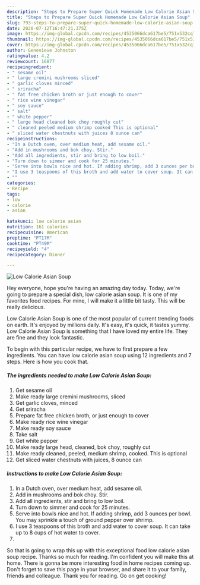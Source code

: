 ```yaml
---
description: "Steps to Prepare Super Quick Homemade Low Calorie Asian Soup"
title: "Steps to Prepare Super Quick Homemade Low Calorie Asian Soup"
slug: 793-steps-to-prepare-super-quick-homemade-low-calorie-asian-soup
date: 2020-07-12T16:47:21.375Z
image: https://img-global.cpcdn.com/recipes/4535066dca617be5/751x532cq70/low-calorie-asian-soup-recipe-main-photo.jpg
thumbnail: https://img-global.cpcdn.com/recipes/4535066dca617be5/751x532cq70/low-calorie-asian-soup-recipe-main-photo.jpg
cover: https://img-global.cpcdn.com/recipes/4535066dca617be5/751x532cq70/low-calorie-asian-soup-recipe-main-photo.jpg
author: Genevieve Johnston
ratingvalue: 4.2
reviewcount: 16877
recipeingredient:
- " sesame oil"
- " large cremini mushrooms sliced"
- " garlic cloves minced"
- " sriracha"
- " fat free chicken broth or just enough to cover"
- " rice wine vinegar"
- " soy sauce"
- " salt"
- " white pepper"
- " large head cleaned bok choy roughly cut"
- " cleaned peeled medium shrimp cooked This is optional"
- " sliced water chestnuts with juices 8 ounce can"
recipeinstructions:
- "In a Dutch oven, over medium heat, add sesame oil."
- "Add in mushrooms and bok choy. Stir."
- "Add all ingredients, stir and bring to low boil."
- "Turn down to simmer and cook for 25 minutes."
- "Serve into bowls nice and hot. If adding shrimp, add 3 ounces per bowl. You may sprinkle a touch of ground pepper over shrimp."
- "I use 3 teaspoons of this broth and add water to cover soup. It can take up to 8 cups of hot water to cover."
- ""
categories:
- Recipe
tags:
- low
- calorie
- asian

katakunci: low calorie asian 
nutrition: 161 calories
recipecuisine: American
preptime: "PT17M"
cooktime: "PT49M"
recipeyield: "4"
recipecategory: Dinner

---
```



![Low Calorie Asian Soup](https://img-global.cpcdn.com/recipes/4535066dca617be5/751x532cq70/low-calorie-asian-soup-recipe-main-photo.jpg)

Hey everyone, hope you're having an amazing day today. Today, we're going to prepare a special dish, low calorie asian soup. It is one of my favorites food recipes. For mine, I will make it a little bit tasty. This will be really delicious.

Low Calorie Asian Soup is one of the most popular of current trending foods on earth. It's enjoyed by millions daily. It's easy, it's quick, it tastes yummy. Low Calorie Asian Soup is something that I have loved my entire life. They are fine and they look fantastic.




To begin with this particular recipe, we have to first prepare a few ingredients. You can have low calorie asian soup using 12 ingredients and 7 steps. Here is how you cook that.

<!--inarticleads1-->

##### The ingredients needed to make Low Calorie Asian Soup:

1. Get  sesame oil
1. Make ready  large cremini mushrooms, sliced
1. Get  garlic cloves, minced
1. Get  sriracha
1. Prepare  fat free chicken broth, or just enough to cover
1. Make ready  rice wine vinegar
1. Make ready  soy sauce
1. Take  salt
1. Get  white pepper
1. Make ready  large head, cleaned, bok choy, roughly cut
1. Make ready  cleaned, peeled, medium shrimp, cooked. This is optional
1. Get  sliced water chestnuts with juices, 8 ounce can




<!--inarticleads2-->

##### Instructions to make Low Calorie Asian Soup:

1. In a Dutch oven, over medium heat, add sesame oil.
1. Add in mushrooms and bok choy. Stir.
1. Add all ingredients, stir and bring to low boil.
1. Turn down to simmer and cook for 25 minutes.
1. Serve into bowls nice and hot. If adding shrimp, add 3 ounces per bowl. You may sprinkle a touch of ground pepper over shrimp.
1. I use 3 teaspoons of this broth and add water to cover soup. It can take up to 8 cups of hot water to cover.
1. 




So that is going to wrap this up with this exceptional food low calorie asian soup recipe. Thanks so much for reading. I'm confident you will make this at home. There is gonna be more interesting food in home recipes coming up. Don't forget to save this page in your browser, and share it to your family, friends and colleague. Thank you for reading. Go on get cooking!
